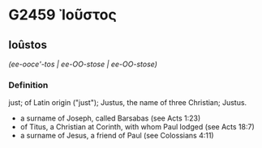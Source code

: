 # G2459 Ἰοῦστος

## Ioûstos

_(ee-ooce'-tos | ee-OO-stose | ee-OO-stose)_

### Definition

just; of Latin origin ("just"); Justus, the name of three Christian; Justus.

- a surname of Joseph, called Barsabas (see Acts 1:23)
- of Titus, a Christian at Corinth, with whom Paul lodged (see Acts 18:7)
- a surname of Jesus, a friend of Paul (see Colossians 4:11)

